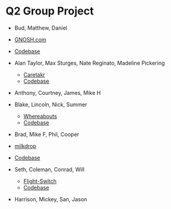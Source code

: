 # Q2 Group Project

* Bud, Matthew, Daniel
 * [GNOSH.com](http://gnosh.herokuapp.com)
 * [Codebase](https://github.com/budaminof/snack_Basket)

* Alan Taylor, Max Sturges, Nate Reginato, Madeline Pickering
  * [Caretakr](https://caretakr.herokuapp.com/)
  * [Codebase](https://github.com/madelinepick/caretakr)

* Anthony, Courtney, James, Mike H

* Blake, Lincoln, Nick, Summer
  * [Whereabouts](https://where-a-bouts.herokuapp.com/)
  * [Codebase](https://github.com/blakeface/group-map-project)

* Brad, Mike F, Phil, Cooper
 * [milkdrop](http://milkdrop.herokuapp.com/)
 * [Codebase](https://github.com/butters5789/Q2-group-project)

* Seth, Coleman, Conrad, Will
  * [Flight-Switch](https://flight-switch-store.herokuapp.com/shirts)
  * [Codebase](https://github.com/slytton/flight-switch-store)

* Harrison, Mickey, San, Jason
